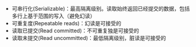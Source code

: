 - 可串行化(Serializable)：最高隔离级别。读取始终返回已经提交的数据，包括多行上基于范围的写入（避免幻读）
- 可重复度(Repeatable reads)：幻读是可接受的
- 读取已提交(Read committed)：不可重复独是可接受的
- 读取未提交(Read uncommitted)：最低隔离级别，脏读是可接受的